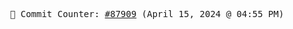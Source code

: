 <p align="center">
    <samp>
        📮 Commit Counter: <a href="https://github.com/Javascript-void0/Javascript-void0/commits/main">#87909</a> (April 15, 2024 @ 04:55 PM)
    </samp>
</p>